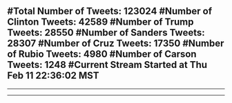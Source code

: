 #Total Number of Tweets: 123024 
#Number of Clinton Tweets: 42589
#Number of Trump Tweets: 28550
#Number of Sanders Tweets: 28307
#Number of Cruz Tweets: 17350
#Number of Rubio Tweets: 4980
#Number of Carson Tweets: 1248
#Current Stream Started at Thu Feb 11 22:36:02 MST
---
---
---
